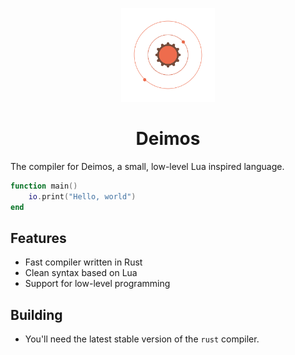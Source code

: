 <p align="center">
    <img src="logo.png" width="150"/>
    <h1 align="center"><b>Deimos</b></h1>
</p>

The compiler for Deimos, a small, low-level Lua inspired language.

```lua
function main()
    io.print("Hello, world")
end
```

## Features
- Fast compiler written in Rust
- Clean syntax based on Lua
- Support for low-level programming

## Building
- You'll need the latest stable version of the `rust` compiler.

